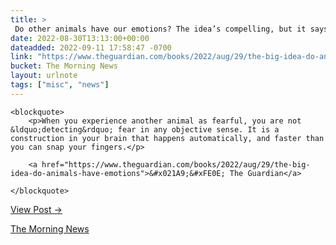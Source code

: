 ```yaml
---
title: > 
 Do other animals have our emotions? The idea’s compelling, but it says more about our desires than what other animals feel.
date: 2022-08-30T13:13:00+00:00
dateadded: 2022-09-11 17:58:47 -0700
link: "https://www.theguardian.com/books/2022/aug/29/the-big-idea-do-animals-have-emotions"
bucket: The Morning News
layout: urlnote
tags: ["misc", "news"]
--- 
```




  
    
  

  
    <blockquote>
        <p>When you experience another animal as fearful, you are not &ldquo;detecting&rdquo; fear in any objective sense. It is a construction in your brain that happens automatically, and faster than you can snap your fingers.</p>
        
        <a href="https://www.theguardian.com/books/2022/aug/29/the-big-idea-do-animals-have-emotions">&#x021A9;&#xFE0E; The Guardian</a>
        
    </blockquote>
  
  <p><a href="https://themorningnews.org/p/do-other-animals-have-our-emotions">View Post &rarr;</a></p>



 <!-- end excerpt --> 
<div class='bucket'><a class='internal-link' href='/buckets/the-morning-news'>The Morning News</a></div> 
